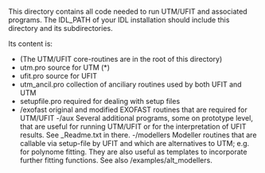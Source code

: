 This directory contains all code needed to run UTM/UFIT and associated programs.
The IDL_PATH of your IDL installation should include this directory and its subdirectories.

Its content is:
- (The UTM/UFIT core-routines are in the root of this directory)
- utm.pro	      	source for UTM (*)
- ufit.pro      	source for UFIT
- utm_ancil.pro    collection of anciliary routines used by both UFIT and UTM
- setupfile.pro       required for dealing with setup files	
- /exofast     original and modified EXOFAST routines that are required for UTM/UFIT
-/aux         Several additional programs, some on prototype level, that are useful for running UTM/UFIT or for the interpretation of UFIT results. See _Readme.txt in there.
-/modellers    Modeller routines that are callable via setup-file by UFIT and which are alternatives to UTM; e.g. for polynome fitting. They are also useful as templates to incorporate further fitting functions. See also /examples/alt_modellers. 



